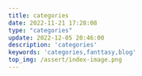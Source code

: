 ```yaml
---
title: categories
date: 2022-11-21 17:28:08
type: "categories"
update: 2022-12-05 20:46:00
description: 'categories'
keywords: 'categories,fanttasy,blog'
top_img: /assert/index-image.png
---
```


